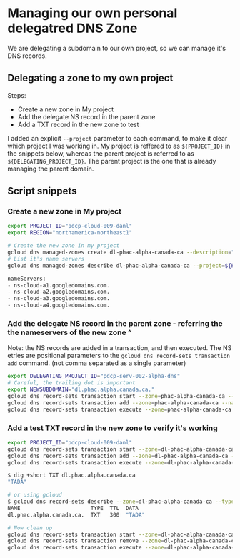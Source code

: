 # Managing our own personal delegatred DNS Zone

We are  delegating a subdomain to our own project, so we can manage it's DNS records.

## Delegating a zone to my own project

Steps:

- Create a new zone in My project
- Add the delegate NS record in the parent zone
- Add a TXT record in the new zone to test

I added an explicit `--project` parameter to each command, to make it clear which project I was working in.
My project is reffered to as `${PROJECT_ID}` in the snippets below, whereas the parent project is referred to as `${DELEGATING_PROJECT_ID}`.
The parent project is the one that is already managing the parent domain.

## Script snippets

### Create a new zone in My project

```bash
export PROJECT_ID="pdcp-cloud-009-danl"
export REGION="northamerica-northeast1"

# Create the new zone in my project
gcloud dns managed-zones create dl-phac-alpha-canada-ca --description="" --dnssec-state="on" --no-log-dns-queries --dns-name="dl.phac.alpha.canada.ca" --project=${PROJECT_ID}
# List it's name servers
gcloud dns managed-zones describe dl-phac-alpha-canada-ca --project=${PROJECT_ID} | grep -A5 nameServers 

nameServers:
- ns-cloud-a1.googledomains.com.
- ns-cloud-a2.googledomains.com.
- ns-cloud-a3.googledomains.com.
- ns-cloud-a4.googledomains.com.


```

### Add the delegate NS record in the parent zone - referring the the nameservers of the new zone ^

Note: the NS records are added in a transaction, and then executed. The NS etries are positional parameters to the `gcloud dns record-sets transaction add` command. (not comma separated as a single parameter)

```bash
export DELEGATING_PROJECT_ID="pdcp-serv-002-alpha-dns"
# Careful, the trailing dot is important
export NEWSUBDOMAIN="dl.phac.alpha.canada.ca."
gcloud dns record-sets transaction start --zone=phac-alpha-canada-ca --project=${DELEGATING_PROJECT_ID}
gcloud dns record-sets transaction add --zone=phac-alpha-canada-ca --name=${NEWSUBDOMAIN} --ttl=21600 --type=NS ns-cloud-a1.googledomains.com. ns-cloud-a2.googledomains.com. ns-cloud-a3.googledomains.com. ns-cloud-a4.googledomains.com. --project=${DELEGATING_PROJECT_ID}
gcloud dns record-sets transaction execute --zone=phac-alpha-canada-ca --project=${DELEGATING_PROJECT_ID}
```

### Add a test TXT record in the new zone to verify it's working

```bash
export PROJECT_ID="pdcp-cloud-009-danl"
gcloud dns record-sets transaction start --zone=dl-phac-alpha-canada-ca --project=${PROJECT_ID}
gcloud dns record-sets transaction add --zone=dl-phac-alpha-canada-ca --name=${NEWSUBDOMAIN} --ttl=300 --type=TXT "TADA" --project=${PROJECT_ID}
gcloud dns record-sets transaction execute --zone=dl-phac-alpha-canada-ca --project=${PROJECT_ID}

$ dig +short TXT dl.phac.alpha.canada.ca
"TADA"

# or using gcloud
$ gcloud dns record-sets describe --zone=dl-phac-alpha-canada-ca --type TXT --project=${PROJECT_ID} dl.phac.alpha.canada.ca.
NAME                      TYPE  TTL  DATA
dl.phac.alpha.canada.ca.  TXT   300  "TADA"

# Now clean up
gcloud dns record-sets transaction start --zone=dl-phac-alpha-canada-ca --project=${PROJECT_ID}
gcloud dns record-sets transaction remove --zone=dl-phac-alpha-canada-ca --name=dl.phac.alpha.canada.ca. --type=TXT --ttl=300 "TADA" --project=${PROJECT_ID}
gcloud dns record-sets transaction execute --zone=dl-phac-alpha-canada-ca --project=${PROJECT_ID}
```
